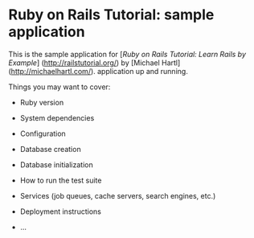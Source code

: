 # Ruby on Rails Tutorial: sample application

This is the sample application for [*Ruby on Rails Tutorial: Learn Rails by Example*]
(http://railstutorial.org/) by [Michael Hartl] (http://michaelhartl.com/).
application up and running.

Things you may want to cover:

* Ruby version

* System dependencies

* Configuration

* Database creation

* Database initialization

* How to run the test suite

* Services (job queues, cache servers, search engines, etc.)

* Deployment instructions

* ...
